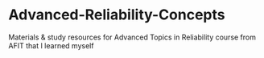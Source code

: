# Advanced-Reliability-Concepts
Materials &amp; study resources for Advanced Topics in Reliability course from AFIT that I learned myself
